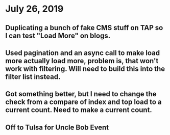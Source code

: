 # July 26, 2019

## Duplicating a bunch of fake CMS stuff on TAP so I can test "Load More" on blogs.

## Used pagination and an async call to make load more actually load more, problem is, that won't work with filtering. Will need to build this into the filter list instead.

## Got something better, but I need to change the check from a compare of index and top load to a current count. Need to make a current count. 

## Off to Tulsa for Uncle Bob Event

